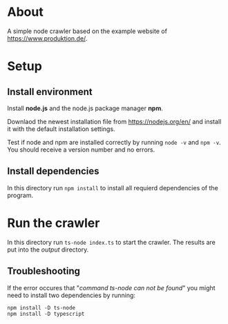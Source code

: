 # About
A simple node crawler based on the example website of https://www.produktion.de/.

# Setup
## Install environment
Install **node.js** and the node.js package manager **npm**.

Downlaod the newest installation file from https://nodejs.org/en/ and install it with the default installation settings.

Test if node and npm are installed correctly by running `node -v` and `npm -v`. You should receive a version number and no errors.

## Install dependencies
In this directory run `npm install` to install all requierd dependencies of the program.

# Run the crawler
In this directory run `ts-node index.ts` to start the crawler. The results are put into the *output* directory.

## Troubleshooting
If the error occures that "*command ts-node can not be found*" you might need to install two dependencies by running:

~~~
npm install -D ts-node
npm install -D typescript
~~~